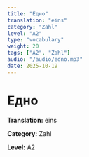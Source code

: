 ```yaml
---
title: "Едно"
translation: "eins"
category: "Zahl"
level: "A2"
type: "vocabulary"
weight: 20
tags: ["A2", "Zahl"]
audio: "/audio/edno.mp3"
date: 2025-10-19
---
```


# Едно

**Translation:** eins

**Category:** Zahl

**Level:** A2

